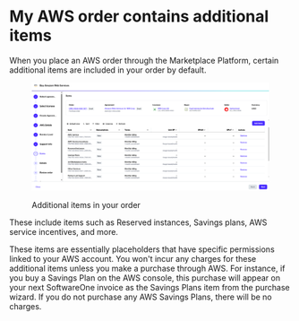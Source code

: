 # My AWS order contains additional items

When you place an AWS order through the Marketplace Platform, certain additional items are included in your order by default.&#x20;

<figure><img src="../../../.gitbook/assets/aws_items.png" alt=""><figcaption><p>Additional items in your order</p></figcaption></figure>

These include items such as Reserved instances,  Savings plans, AWS service incentives, and more.&#x20;

These items are essentially placeholders that have specific permissions linked to your AWS account. You won't incur any charges for these additional items unless you make a purchase through AWS. For instance, if you buy a Savings Plan on the AWS console, this purchase will appear on your next SoftwareOne invoice as the Savings Plans item from the purchase wizard. If you do not purchase any AWS Savings Plans, there will be no charges.
